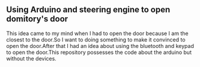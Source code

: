 ## Using Arduino and steering engine to open domitory's door







 This idea came to my mind when I had to open the door because
 I am the closest to the door.So I want to doing something to make it 
 convinced to open the door.After that I had an idea about using the 
 bluetooth and keypad to open the door.This repository
 possesses the code about the arduino but without the devices.
 
 
 

